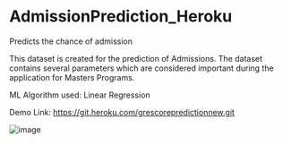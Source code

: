 # AdmissionPrediction_Heroku
Predicts the chance of admission


This dataset is created for the prediction of Admissions. The dataset contains several parameters which are considered important during the application for Masters Programs.

ML Algorithm used: 
Linear Regression


Demo Link: https://git.heroku.com/grescorepredictionnew.git


![image](https://user-images.githubusercontent.com/52343097/157089331-85862177-3370-4c67-9d67-73a9aa667471.png)



